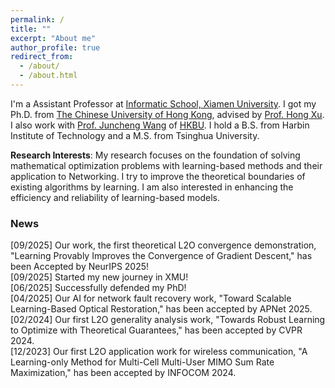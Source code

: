 ```yaml
---
permalink: /
title: ""
excerpt: "About me"
author_profile: true
redirect_from: 
  - /about/
  - /about.html
---
```


I'm a Assistant Professor at [Informatic School, Xiamen University](https://informatics.xmu.edu.cn/index.htm).
I got my Ph.D. from [The Chinese University of Hong Kong](https://www.cuhk.edu.hk/english/index.html), advised by [Prof. Hong Xu](https://henryhxu.github.io/). I also work with [Prof. Juncheng Wang](https://www.juncheng-wang.com/) of [HKBU](https://www.hkbu.edu.hk/). I hold a B.S. from Harbin Institute of Technology and a M.S. from Tsinghua University.

**Research Interests**: My research focuses on the foundation of solving mathematical optimization problems with learning-based methods and their application to Networking. I try to improve the theoretical boundaries of existing algorithms by learning. I am also interested in enhancing the efficiency and reliability of learning-based models. 

### News
[09/2025] Our work, the first theoretical L2O convergence demonstration, "Learning Provably Improves the Convergence of Gradient Descent," has been Accepted by NeurIPS 2025! <br>
[09/2025] Started my new journey in XMU! <br>
[06/2025] Successfully defended my PhD! <br>
[04/2025] Our AI for network fault recovery work, "Toward Scalable Learning-Based Optical Restoration," has been accepted by APNet 2025. <br>
[02/2024] Our first L2O generality analysis work, "Towards Robust Learning to Optimize with Theoretical Guarantees," has been accepted by CVPR 2024. <br>
[12/2023] Our first L2O application work for wireless communication, "A Learning-only Method for Multi-Cell Multi-User MIMO Sum Rate Maximization," has been accepted by INFOCOM 2024.

